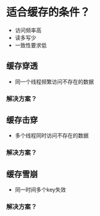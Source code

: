 # 适合缓存的条件？
- 访问频率高
- 读多写少
- 一致性要求低

## 缓存穿透
- 同一个线程频繁访问不存在的数据
### 解决方案？
## 缓存击穿
- 多个线程同时访问不存在的数据
### 解决方案？
## 缓存雪崩
- 同一时间多个key失效
### 解决方案？
